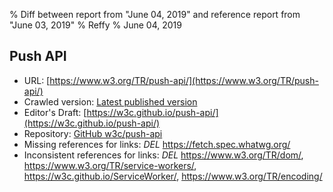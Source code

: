 % Diff between report from "June 04, 2019" and reference report from "June 03, 2019"
% Reffy
% June 04, 2019

## Push API

- URL: [https://www.w3.org/TR/push-api/](https://www.w3.org/TR/push-api/)
- Crawled version: [Latest published version](https://www.w3.org/TR/2019/WD-push-api-20190603/)
- Editor's Draft: [https://w3c.github.io/push-api/](https://w3c.github.io/push-api/)
- Repository: [GitHub w3c/push-api](https://github.com/w3c/push-api)
- Missing references for links: *DEL* https://fetch.spec.whatwg.org/
- Inconsistent references for links: *DEL* https://www.w3.org/TR/dom/, https://www.w3.org/TR/service-workers/, https://w3c.github.io/ServiceWorker/, https://www.w3.org/TR/encoding/


